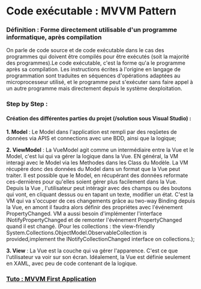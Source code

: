 # Code exécutable : MVVM Pattern

### Définition : Forme directement utilisable d'un programme informatique, après compilation

On parle de code source et de code exécutable dans le cas des programmes qui doivent être compilés pour être exécutés (soit la majorité des programmes).Le code exécutable, c'est la forme qu'a le programme après sa compilation. Les instructions écrites à l'origine en langage de programmation sont traduites en séquences d'opérations adaptées au microprocesseur utilisé, et le programme peut s'exécuter sans faire appel à un autre programme mais directement depuis le système dexploitation.

### Step by Step :

#### Création des différentes parties du projet (/solution sous Visual Studio) :

  **1. Model** : 
  Le Model dans l'application est rempli par des reqûetes de données via APIS et connections avec une BDD, ainsi que la logique;
  
  **2. ViewModel** : 
  La VueModel agit comme un intermédiaire entre la Vue et le Model, c'est lui qui va gérer la logique dans la Vue. EN général, la VM interagi avec le Model via les Methodes dans les Class du Modèle. La VM récupère donc des données du Model dans un format que la Vue peut traiter. Il est possible que le Model, en récupérant des données reformate ces-dernières pour qu'elles soient gérer plus facilement dans la Vue.
  Depuis la Vue , l'utilisateur peut intéragir avec des champs ou des boutons qui vont, en cliquant dessus ou en tapant un texte, modifier un état. C'est la VM qui va s'occuper de ces changements grâce au two-way Binding depuis la Vue, en amont il faudra alors définir des propriétes avec l'événement PropertyChanged. VM a aussi besoin d'implémenter l'interface INotifyPropertyChanged et de remonter l'événement PropertyChanged quand il est changé. (Pour les collections : the view-friendly System.Collections.ObjectModel.ObservableCollection<T> is provided,implement the INotifyCollectionChanged interface on collections.);
  
  **3. View** : 
  La Vue est la couche qui va gérer l'apparence. C'est ce que l'utilisateur va voir sur son écran. Idéalement, la Vue est définie seulement en XAML, avec peu de code contenant de la logique.


### [Tuto : MVVM First Application](https://www.tutorialspoint.com/mvvm/mvvm_first_application.htm)
